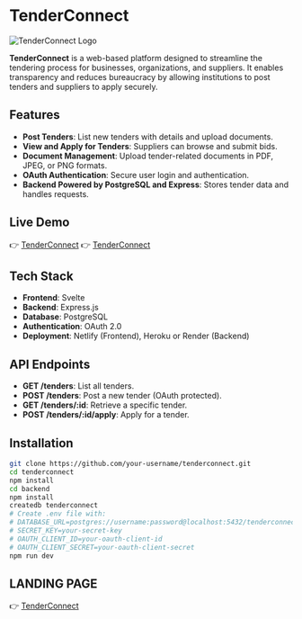# TenderConnect

![TenderConnect Logo](public/logo.PNG) <!-- Adjust the logo path as needed -->

**TenderConnect** is a web-based platform designed to streamline the tendering process for businesses, organizations, and suppliers. It enables transparency and reduces bureaucracy by allowing institutions to post tenders and suppliers to apply securely.

## Features
- **Post Tenders**: List new tenders with details and upload documents.
- **View and Apply for Tenders**: Suppliers can browse and submit bids.
- **Document Management**: Upload tender-related documents in PDF, JPEG, or PNG formats.
- **OAuth Authentication**: Secure user login and authentication.
- **Backend Powered by PostgreSQL and Express**: Stores tender data and handles requests.

## Live Demo
👉 [TenderConnect](https://tenderconnect.netlify.app/) <!-- Add your live demo link -->
👉 [TenderConnect](https://ibconcept.github.io/tenderconnect/) <!-- Add your live demo link -->

## Tech Stack
- **Frontend**: Svelte  
- **Backend**: Express.js  
- **Database**: PostgreSQL  
- **Authentication**: OAuth 2.0  
- **Deployment**: Netlify (Frontend), Heroku or Render (Backend)

## API Endpoints
- **GET /tenders**: List all tenders.
- **POST /tenders**: Post a new tender (OAuth protected).
- **GET /tenders/:id**: Retrieve a specific tender.
- **POST /tenders/:id/apply**: Apply for a tender.

## Installation
```bash
git clone https://github.com/your-username/tenderconnect.git
cd tenderconnect
npm install
cd backend
npm install
createdb tenderconnect
# Create .env file with:
# DATABASE_URL=postgres://username:password@localhost:5432/tenderconnect
# SECRET_KEY=your-secret-key
# OAUTH_CLIENT_ID=your-oauth-client-id
# OAUTH_CLIENT_SECRET=your-oauth-client-secret
npm run dev

```

## LANDING PAGE
👉 [TenderConnect](https://ibconcept.github.io/tenderconnect/) <!-- Add your live demo link -->